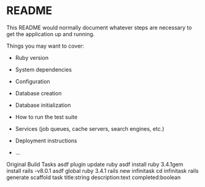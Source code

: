 # README

This README would normally document whatever steps are necessary to get the
application up and running.

Things you may want to cover:

* Ruby version

* System dependencies

* Configuration

* Database creation

* Database initialization

* How to run the test suite

* Services (job queues, cache servers, search engines, etc.)

* Deployment instructions

* ...


Original Build Tasks
asdf plugin update ruby
asdf install ruby 3.4.1gem install rails -v8.0.1
asdf global ruby 3.4.1
rails new infinitask
cd infinitask
rails generate scaffold task title:string description:text completed:boolean
